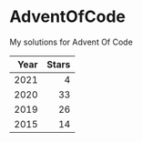# AdventOfCode
My solutions for Advent Of Code

| Year | Stars |
|-----:|------:|
| 2021 |     4 |
| 2020 |    33 |
| 2019 |    26 |
| 2015 |    14 |
